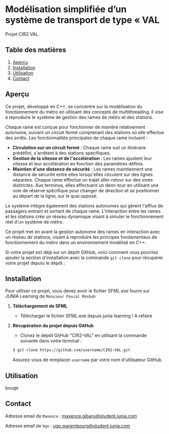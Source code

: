 # Modélisation simplifiée d’un système de transport de type « VAL

Projet CIR2 VAL.

## Table des matières

1. [Aperçu](#aperçu)
2. [Installation](#installation)
3. [Utilisation](#utilisation)
4. [Contact](#contact)

## Aperçu

Ce projet, développé en C++, se concentre sur la modélisation du fonctionnement du métro en utilisant des concepts de multithreading. Il vise à reproduire le système de gestion des rames de métro et des stations.

Chaque rame est conçue pour fonctionner de manière relativement autonome, suivant un circuit fermé comprenant des stations où elle effectue des arrêts. Les fonctionnalités principales de chaque rame incluent :

- **Circulation sur un circuit fermé** : Chaque rame suit un itinéraire prédéfini, s'arrêtant à des stations spécifiques.
- **Gestion de la vitesse et de l'accélération** : Les rames ajustent leur vitesse et leur accélération en fonction des paramètres définis.
- **Maintien d'une distance de sécurité** : Les rames maintiennent une distance de sécurité entre elles lorsqu'elles circulent sur des lignes séparées. Chaque rame effectue un trajet aller-retour sur des voies distinctes. Aux terminus, elles effectuent un demi-tour en utilisant une voie de réserve spécifique pour changer de direction et se positionner au départ de la ligne, sur le quai opposé.

Le système intègre également des stations autonomes qui gèrent l'afflux de passagers entrant et sortant de chaque rame. L'interaction entre les rames et les stations crée un réseau dynamique visant à simuler le fonctionnement réel d'un système de métro.

Ce projet met en avant la gestion autonome des rames en interaction avec un réseau de stations, visant à reproduire les principes fondamentaux de fonctionnement du métro dans un environnement modélisé en C++.


Si votre projet est déjà sur un dépôt GitHub, voici comment vous pourriez ajouter la section d'installation avec la commande `git clone` pour récupérer votre projet depuis le dépôt :

## Installation

Pour utiliser ce projet, vous devez avoir le fichier SFML.exe fourni sur JUNIA Learning de `Monsieur Pascal Mosbah`

1. **Téléchargement de SFML**
    - Télécharger le fichier SFML.exe depuis junia learning ! A refaire

2. **Récupération du projet depuis GitHub**
    - Clonez le dépôt GitHub "CIR2-VAL" en utilisant la commande suivante dans votre terminal :
    ```bash
    $ git clone https://github.com/username/CIR2-VAL.git
    ```
    Assurez-vous de remplacer `username` par votre nom d'utilisateur GitHub.

## Utilisation

bouge

## Contact

  Adresse email de `Maxence` : maxence.gibaru@student.junia.com


  Adresse email de `Ugo` : ugo.warembourg@student.junia.com
